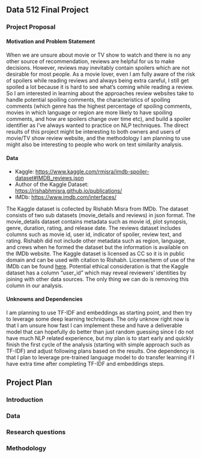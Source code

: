 ## Data 512 Final Project
### Project Proposal
#### Motivation and Problem Statement
When we are unsure about movie or TV show to watch and there is no any other source of recommendation, reviews are helpful for us to make decisions. However, reviews may inevitably contain spoilers which are not desirable for most people. As a movie lover, even I am fully aware of the risk of spoilers while reading reviews and always being extra careful, I still get spoiled a lot because it is hard to see what’s coming while reading a review. So I am interested in learning about the approaches review websites take to handle potential spoiling comments, the characteristics of spoiling comments (which genre has the highest percentage of spoiling comments, movies in which language or region are more likely to have spoiling comments, and how are spoilers change over time etc), and build a spoiler identifier as I’ve always wanted to practice on NLP techniques. The direct results of this project might be interesting to both owners and users of movie/TV show review website, and the methodology I am planning to use might also be interesting to people who work on text similarity analysis.

#### Data
- Kaggle: https://www.kaggle.com/rmisra/imdb-spoiler-dataset#IMDB_reviews.json
- Author of the Kaggle Dataset: https://rishabhmisra.github.io/publications/
- IMDb: https://www.imdb.com/interfaces/

The Kaggle dataset is collected by Rishabh Misra from IMDb. The dataset consists of two sub datasets (movie_details and reviews) in json format. The movie_details dataset contains metadata such as movie id, plot synopsis, genre, duration, rating, and release date. The reviews dataset includes columns such as movie id, user id, indicator of spoiler, review text, and rating. Rishabh did not include other metadata such as region, language, and crews when he formed the dataset but the information is available on the IMDb website. The Kaggle dataset is licensed as CC so it is in public domain and can be used with citation to Rishabh. License/term of use of the IMDb can be found [here](https://help.imdb.com/article/imdb/general-information/can-i-use-imdb-data-in-my-software/G5JTRESSHJBBHTGX?pf_rd_m=A2FGELUUNOQJNL&pf_rd_p=3aefe545-f8d3-4562-976a-e5eb47d1bb18&pf_rd_r=MHXRV671VD1X32QASWYC&pf_rd_s=center-1&pf_rd_t=60601&pf_rd_i=interfaces&ref_=fea_mn_lk1#). Potential ethical consideration is that the Kaggle dataset has a column “user_id” which may reveal reviewers’ identities by joining with other data sources. The only thing we can do is removing this column in our analysis.

#### Unknowns and Dependencies
I am planning to use TF-IDF and embeddings as starting point, and then try to leverage some deep learning techniques. The only unknow right now is that I am unsure how fast I can implement these and have a deliverable model that can hopefully do better than just random guessing since I do not have much NLP related experience, but my plan is to start early and quickly finish the first cycle of the analysis (starting with simple approach such as TF-IDF) and adjust following plans based on the results. One dependency is that I plan to leverage pre-trained language model to do transfer learning if I have extra time after completing TF-IDF and embeddings steps.
 
## Project Plan
### Introduction

### Data

### Research questions

### Methodology




